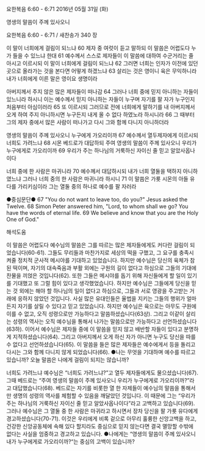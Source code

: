 요한복음 6:60 - 6:71 
2016년 05월 31일 (화)

영생의 말씀이 주께 있사오니



요한복음 6:60 - 6:71 / 새찬송가 340 장


이 말이 너희에게 걸림이 되느냐
60 제자 중 여럿이 듣고 말하되 이 말씀은 어렵도다 누가 들을 수 있느냐 한대 61 예수께서 스스로 제자들이 이 말씀에 대하여 수군거리는 줄 아시고 이르시되 이 말이 너희에게 걸림이 되느냐 62 그러면 너희는 인자가 이전에 있던 곳으로 올라가는 것을 본다면 어떻게 하겠느냐 63 살리는 것은 영이니 육은 무익하니라 내가 너희에게 이른 말은 영이요 생명이라 

아버지께서 주지 않은 많은 제자들이 떠나감
64 그러나 너희 중에 믿지 아니하는 자들이 있느니라 하시니 이는 예수께서 믿지 아니하는 자들이 누구며 자기를 팔 자가 누구인지 처음부터 아심이러라 
65 또 이르시되 그러므로 전에 너희에게 말하기를 내 아버지께서 오게 하여 주지 아니하시면 누구든지 내게 올 수 없다 하였노라 하시니라 66 그 때부터 그의 제자 중에서 많은 사람이 떠나가고 다시 그와 함께 다니지 아니하더라 

영생의 말씀이 주께 있사오니 누구에게 가오리이까
67 예수께서 열두제자에게 이르시되 너희도 가려느냐 68 시몬 베드로가 대답하되 주여 영생의 말씀이 주께 있사오니 우리가 누구에게로 가오리이까 69 우리가 주는 하나님의 거룩하신 자이신 줄 믿고 알았사옵나이다 

너희 중에 한 사람은 마귀니라
70 예수께서 대답하시되 내가 너희 열둘을 택하지 아니하였느냐 그러나 너희 중의 한 사람은 마귀니라 하시니 71 이 말씀은 가룟 시몬의 아들 유다를 가리키심이라 그는 열둘 중의 하나로 예수를 팔 자러라

●중심문단●  67 "You do not want to leave too, do you?" Jesus asked the Twelve. 68 Simon Peter answered him, "Lord, to whom shall we go? You have the words of eternal life. 69 We believe and know that you are the Holy One of God."

해석도움





이 말씀은 어렵도다 
예수님의 말씀은 그를 따르는 많은 제자들에게도 커다란 걸림이 되었습니다(60-61). 그들도 무리들과 마찬가지로 세상의 떡을 구했고, 그 요구를 충족시켜줄 정치적 군사적 메시야를 기대하고 있었습니다. 하지만 예수님은 당신의 육체가 참된 떡이며, 자기의 대속죽음과 부활 외에는 구원의 길이 없다고 하심으로 그들의 기대에 찬물을 끼얹은 것입니다(62). 또한 그들은 메시야를 돕기 위해 자신들에게 할 일이 있기를 기대했고 또 그럴 힘이 있다고 생각했었습니다. 하지만 예수님은 그들에게 당신을 믿는 것 외에는 해야 할 하나님의 일이 없다고 하심으로, 그들과 서로 영광을 주고받는 거래에 응하지 않았던 것입니다. 사실 많은 유대인들은 율법을 지키는 그들의 행위가 얼마든지 자기를 살릴 수 있다고 믿고 있었습니다. 하지만 예수님은 육으로는 아무도 구원에 이를 수 없고, 오직 성령으로만 가능하다고 말씀하셨습니다(63상). 그리고 이같이 살리는 성령의 역사는 오직 예수님을 통해서 나가는 말씀으로만 가능하다고 선언하셨습니다(63하). 이어서 예수님은 제자들 중에 이 말씀을 믿지 않고 배반할 자들이 있다고 분명하게 지적하셨습니다(64). 그리고 아버지께서 오게 하신 자가 아니면 누구도 당신을 따를 수 없다고 선언하셨습니다(65). 이 말씀을 들은 많은 제자들은 예수에게서 등을 돌리고 다시는 그와 함께 다니지 않게 되었습니다(66).
●나는 무엇을 기대하며 예수를 따르고 있습니까? 오늘 말씀은 나에게 걸림이 되지는 않습니까? 

너희도 가려느냐 
예수님은 “너희도 가려느냐?”고 열두 제자들에게도 물으셨습니다(67). 그때 베드로는 “주여 영생의 말씀이 주께 있사오니 우리가 누구에게로 가오리이까?”라고 대답했습니다(68). 베드로는 자기를 비롯한 열 한 자제들이 예수님의 말씀을 통해서만 생명의 성령의 역사를 체험할 수 있음을 깨달았던 것입니다. 이 때문에 그는 “우리가 주는 하나님의 거룩하신 자이신 줄 믿고 알았사옵나이다”라고 고백하고 있습니다(69). 그러나 예수님은 그 열둘 중 한 사람은 마귀라고 하시면서 장차 당신을 팔 가룟 유다에게 경고하셨습니다(70-71). 이것은 우리에게 비록 겉으로 아무리 훌륭한 신앙고백을 하고, 건강한 신앙공동체에 속해 있다 할지라도 중심으로 믿지 않는다면 결국 멸망할 수밖에 없다는 사실을 엄중하고 경고하고 있습니다.
●나에게는 “영생의 말씀이 주께 있사오니 내가 누구에게로 가오리이까?“는 중심의 고백이 있습니까?
